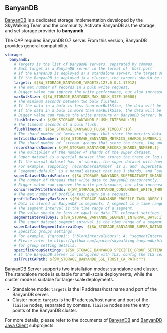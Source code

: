 
## BanyanDB
[BanyanDB](https://github.com/apache/skywalking-banyandb) is a dedicated storage implementation developed by the SkyWalking Team and the community.
Activate BanyanDB as the storage, and set storage provider to **banyandb**.

The OAP requires BanyanDB 0.7 server. From this version, BanyanDB provides general compatibility.

```yaml
storage:
  banyandb:
    # Targets is the list of BanyanDB servers, separated by commas.
    # Each target is a BanyanDB server in the format of `host:port` 
    # If the BanyanDB is deployed as a standalone server, the target should be the IP address or domain name and port of the BanyanDB server.
    # If the BanyanDB is deployed in a cluster, the targets should be the IP address or domain name and port of the `liaison` nodes, separated by commas.
    targets: ${SW_STORAGE_BANYANDB_TARGETS:127.0.0.1:17912}
    # The max number of records in a bulk write request.
    # Bigger value can improve the write performance, but also increase the OAP and BanyanDB Server memory usage.
    maxBulkSize: ${SW_STORAGE_BANYANDB_MAX_BULK_SIZE:10000}
    # The minimum seconds between two bulk flushes.
    # If the data in a bulk is less than maxBulkSize, the data will be flushed after this period.
    # If the data in a bulk is more than maxBulkSize, the data will be flushed immediately.
    # Bigger value can reduce the write pressure on BanyanDB Server, but also increase the latency of the data.
    flushInterval: ${SW_STORAGE_BANYANDB_FLUSH_INTERVAL:15}
    # The timeout seconds of a bulk flush.
    flushTimeout: ${SW_STORAGE_BANYANDB_FLUSH_TIMEOUT:10}
    # The shard number of `measure` groups that store the metrics data.
    metricsShardsNumber: ${SW_STORAGE_BANYANDB_METRICS_SHARDS_NUMBER:1}
    # The shard number of `stream` groups that store the trace, log and profile data.
    recordShardsNumber: ${SW_STORAGE_BANYANDB_RECORD_SHARDS_NUMBER:1}
    # The multiplier of the number of shards of the super dataset.
    # Super dataset is a special dataset that stores the trace or log data that is too large to be stored in the normal dataset.
    # If the normal dataset has `n` shards, the super dataset will have `n * superDatasetShardsFactor` shards.
    # For example, supposing `recordShardsNumber` is 3, and `superDatasetShardsFactor` is 2,
    # `segment-default` is a normal dataset that has 3 shards, and `segment-minute` is a super dataset that has 6 shards.
    superDatasetShardsFactor: ${SW_STORAGE_BANYANDB_SUPERDATASET_SHARDS_FACTOR:2}
    # The number of threads that write data to BanyanDB concurrently.
    # Bigger value can improve the write performance, but also increase the OAP and BanyanDB Server CPU usage.
    concurrentWriteThreads: ${SW_STORAGE_BANYANDB_CONCURRENT_WRITE_THREADS:15}
    # The max number of profile task query in a request.
    profileTaskQueryMaxSize: ${SW_STORAGE_BANYANDB_PROFILE_TASK_QUERY_MAX_SIZE:200}
    # Data is stored in BanyanDB in segments. A segment is a time range of data.
    # The segment interval is the time range of a segment.
    # The value should be less or equal to data TTL relevant settings.
    segmentIntervalDays: ${SW_STORAGE_BANYANDB_SEGMENT_INTERVAL_DAYS:1}
    # The super dataset segment interval is the time range of a segment in the super dataset.
    superDatasetSegmentIntervalDays: ${SW_STORAGE_BANYANDB_SUPER_DATASET_SEGMENT_INTERVAL_DAYS:1}
    # Specific groups settings.
    # For example, {"group1": {"blockIntervalHours": 4, "segmentIntervalDays": 1}}
    # Please refer to https://github.com/apache/skywalking-banyandb/blob/${BANYANDB_RELEASE}/docs/crud/group.md#create-operation
    # for group setting details.
    specificGroupSettings: ${SW_STORAGE_BANYANDB_SPECIFIC_GROUP_SETTINGS:""}
    # If the BanyanDB server is configured with TLS, config the TLS cert file path and open tls connection.
    sslTrustCAPath: ${SW_STORAGE_BANYANDB_SSL_TRUST_CA_PATH:""}
```

BanyanDB Server supports two installation modes: standalone and cluster. The standalone mode is suitable for small-scale deployments, while the cluster mode is suitable for large-scale deployments.

* Standalone mode: `targets` is the IP address/host name and port of the BanyanDB server.
* Cluster mode: `targets` is the IP address/host name and port of the `liaison` nodes, separated by commas. `liaison` nodes are the entry points of the BanyanDB cluster.

For more details, please refer to the documents of [BanyanDB](https://skywalking.apache.org/docs/skywalking-banyandb/latest/readme/)
and [BanyanDB Java Client](https://github.com/apache/skywalking-banyandb-java-client) subprojects.
